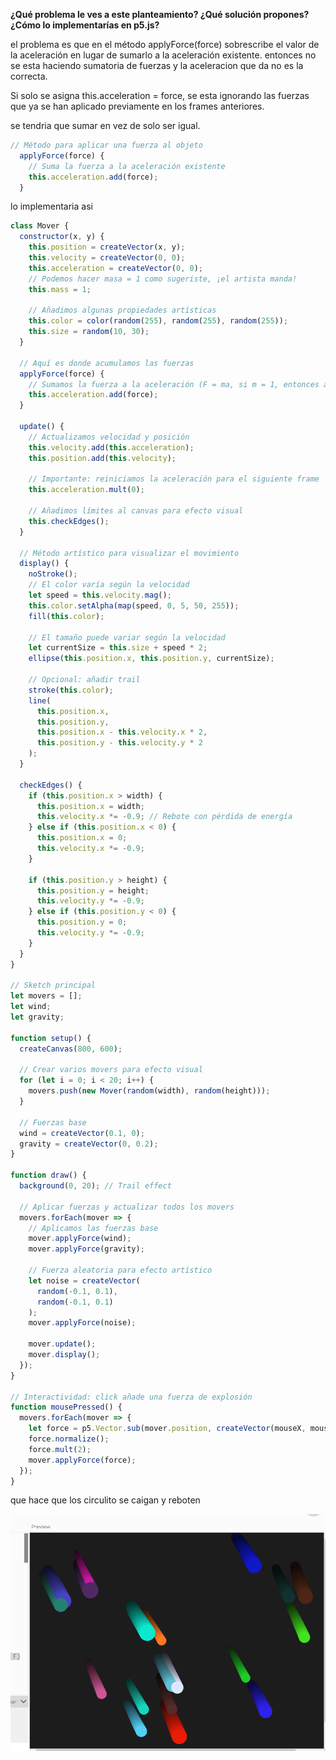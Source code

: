 **¿Qué problema le ves a este planteamiento? ¿Qué solución propones? ¿Cómo lo implementarías en p5.js?**

el problema es que en el método applyForce(force) sobrescribe el valor de la aceleración en lugar de sumarlo a la aceleración existente. entonces no se esta haciendo sumatoria de fuerzas y la aceleracion que da no es la correcta.

Si solo se asigna this.acceleration = force, se esta ignorando las fuerzas que ya se han aplicado previamente en los frames anteriores.

se tendria que sumar en vez de solo ser igual. 

```js
// Método para aplicar una fuerza al objeto
  applyForce(force) {
    // Suma la fuerza a la aceleración existente
    this.acceleration.add(force);
  }
```

lo implementaria asi


```js
class Mover {
  constructor(x, y) {
    this.position = createVector(x, y);
    this.velocity = createVector(0, 0);
    this.acceleration = createVector(0, 0);
    // Podemos hacer masa = 1 como sugeriste, ¡el artista manda!
    this.mass = 1;
    
    // Añadimos algunas propiedades artísticas
    this.color = color(random(255), random(255), random(255));
    this.size = random(10, 30);
  }

  // Aquí es donde acumulamos las fuerzas
  applyForce(force) {
    // Sumamos la fuerza a la aceleración (F = ma, si m = 1, entonces a = F)
    this.acceleration.add(force);
  }

  update() {
    // Actualizamos velocidad y posición
    this.velocity.add(this.acceleration);
    this.position.add(this.velocity);
    
    // Importante: reiniciamos la aceleración para el siguiente frame
    this.acceleration.mult(0);
    
    // Añadimos límites al canvas para efecto visual
    this.checkEdges();
  }

  // Método artístico para visualizar el movimiento
  display() {
    noStroke();
    // El color varía según la velocidad
    let speed = this.velocity.mag();
    this.color.setAlpha(map(speed, 0, 5, 50, 255));
    fill(this.color);
    
    // El tamaño puede variar según la velocidad
    let currentSize = this.size + speed * 2;
    ellipse(this.position.x, this.position.y, currentSize);
    
    // Opcional: añadir trail
    stroke(this.color);
    line(
      this.position.x,
      this.position.y,
      this.position.x - this.velocity.x * 2,
      this.position.y - this.velocity.y * 2
    );
  }

  checkEdges() {
    if (this.position.x > width) {
      this.position.x = width;
      this.velocity.x *= -0.9; // Rebote con pérdida de energía
    } else if (this.position.x < 0) {
      this.position.x = 0;
      this.velocity.x *= -0.9;
    }
    
    if (this.position.y > height) {
      this.position.y = height;
      this.velocity.y *= -0.9;
    } else if (this.position.y < 0) {
      this.position.y = 0;
      this.velocity.y *= -0.9;
    }
  }
}

// Sketch principal
let movers = [];
let wind;
let gravity;

function setup() {
  createCanvas(800, 600);
  
  // Crear varios movers para efecto visual
  for (let i = 0; i < 20; i++) {
    movers.push(new Mover(random(width), random(height)));
  }
  
  // Fuerzas base
  wind = createVector(0.1, 0);
  gravity = createVector(0, 0.2);
}

function draw() {
  background(0, 20); // Trail effect
  
  // Aplicar fuerzas y actualizar todos los movers
  movers.forEach(mover => {
    // Aplicamos las fuerzas base
    mover.applyForce(wind);
    mover.applyForce(gravity);
    
    // Fuerza aleatoria para efecto artístico
    let noise = createVector(
      random(-0.1, 0.1),
      random(-0.1, 0.1)
    );
    mover.applyForce(noise);
    
    mover.update();
    mover.display();
  });
}

// Interactividad: click añade una fuerza de explosión
function mousePressed() {
  movers.forEach(mover => {
    let force = p5.Vector.sub(mover.position, createVector(mouseX, mouseY));
    force.normalize();
    force.mult(2);
    mover.applyForce(force);
  });
}
```
que hace que los circulito se caigan y reboten

![Foto](../../../../assets/unidad3/foto8.png)

